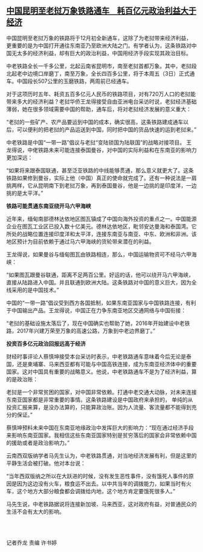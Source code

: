 <!--1638263188000-->
[中国昆明至老挝万象铁路通车    耗百亿元政治利益大于经济](https://www.rfa.org/mandarin/yataibaodao/junshiwaijiao/ql1130a-11302021040450.html)
------

<p><span style="font-weight: 400;">中国昆明至老挝万象的铁路将于12月初全新通车，这除了为老挝带来经济利益，更重要的是为中国打开通往东南亚乃至欧洲大陆之门。有学者认为，这条铁路对中国无太多的经济利益，却有巨大的政治利益，中国用经济手段实现其政治目标。</span></p><p><span style="font-weight: 400;">中老铁路全长一千多公里，北起云南省昆明市，南至老挝首都万象。其中，老挝段北起老中边境口岸磨丁，南至万象，全长四百多公里，将于本周五（3日）正式通车。中国段长507公里的玉磨铁路，两周前已经通车。</span></p><p><span style="font-weight: 400;">对于这项历时五年、耗资五百多亿元人民币的铁路项目，对有720万人口的老挝能带来多大的经济利益？老挝华侨王龙得接受自由亚洲电台采访时说，老挝经济基础薄弱，她在很多领域需要中国的帮助，通车后，将对老挝经济发展的意义重大：</span></p><p><span style="font-weight: 400;">“老挝的一些矿产、农产品要运到中国的成本，确实很高，这条铁路建成通车以后，可以便利的把老挝的产品运送到中国，同时把中国的货品快速的运到老挝来。”</span></p><p><span style="font-weight: 400;">中老铁路是中国“一带一路”倡议与老挝“变陆锁国为陆联国”的战略对接项目。 王龙得说，中佬铁路未来可能连接泰国曼谷，对中国的实际利益和在东南亚的影响力更加深远：</span></p><p><span style="font-weight: 400;">“如果将来跟泰国联通，甚至泛亚铁路的中线能够贯通，那么意义就更大了。这条铁路如果修到曼谷，实际上他（中国）真正的使命就完成了。还有一种说法是一肩挑两样，它从昆明南下到老挝万象，再到泰国曼谷，他是一边挑的是印度洋，一边挑的是太平洋。”</span></p><p><b>铁路可能贯通东南亚绕开马六甲海峡</b></p><p><span style="font-weight: 400;">近年来，缅甸南部德林达依地区图瓦镇成了中国向海外投资的重点之一。中国能源企业在图瓦工业区已投入数十亿美元。德林达依地区，毗邻安达曼海和泰国湾。它所处的战略位置连接印度洋和太平洋，连接东南亚与南亚、中东、欧洲和非洲。该地区预计为目前依赖于通过马六甲海峡的货轮带来潜在的利益。</span></p><p><span style="font-weight: 400;">王龙得说，如果曼谷与缅甸图瓦由铁路相连，那么，中国运输物资可不经马六甲海峡：</span></p><p><span style="font-weight: 400;">“如果图瓦跟曼谷联通，距离不足两百公里。好运的话，他可以绕开马六甲海峡，直接从陆路进入中国。并且联通到欧洲大陆。这条铁路对中国的意义巨大，因为全线采用的是中国技术。”</span></p><p><span style="font-weight: 400;">中国的“一带一路”倡议受到西方各国抵制，如果东南亚国家与中国铁路连接，有利于中国输出产品。王龙得说，中国正在力争东南亚地区交通网络与中国衔接：</span></p><p><span style="font-weight: 400;">“老挝的基础设施太落后了，现在中国确实也帮助了她，2016年开始建设中老铁路，2017年兴建万荣至万象的高速公路，万象到中老边界磨丁。”</span></p><p><b>投资百多亿元政治回报远高于经济</b></p><p><span style="font-weight: 400;">财经时事评论人蔡慎坤接受本台采访时表示，中老铁路通车意味着今后无论是泰国，还是柬埔寨、马来西亚都有可能与中国高铁连接，成为东南亚经济体中的重要国家。这对中国具有重要的战略意义。他说，中老铁路通车不是为了经济利益，算的是政治账：</span></p><p><span style="font-weight: 400;">老挝是一个非常贫困的国家，对中国非常依赖。打通中老交通大动脉，对未来连接东南亚国家都是非常重要的事情。这条铁路建设是中国政府来承担的， 单纯的从投资汇报来算，是没办法算的，只能算政治账。因为人流量、客流量都不能得到充分的保证。”</span></p><p><span style="font-weight: 400;">蔡慎坤预料未来中国在东南亚地缘政治中发挥巨大的影响力：“现在通过经济手段来影响东南亚国家。我相信这些东南亚国家特别是贫穷落后的国家会非常依赖中国的援助或者是政治影响力。”</span></p><p><span style="font-weight: 400;">云南西双版纳学者马先生认为，中老铁路贯通，对当地经济发展有利，但是这里的平静生活会被打破。他对本台说：</span></p><p><span style="font-weight: 400;">“当年西双版纳之所以在大跃进的时候，没有发生恶性事件，没有饿死人事件的原因是因为这边没有火车，粮食运不出去。以中共当年的调拨能力，如果当时有火车，这个地方大部分粮食都会调拨给内地，这个地方肯定要饿死很多人。”</span></p><p><span style="font-weight: 400;">马先生说，中老铁路据说将连接新加坡、马来西亚，这对政府有益，对普通民众的生活不会有太大的影响。</span></p><p><br/><br/></p><p><span style="font-weight: 400;">记者乔龙 责编 许书婷</span></p><p></p>
